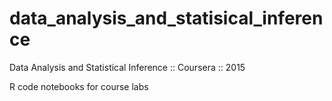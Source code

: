# data_analysis_and_statisical_inference
Data Analysis and Statistical Inference :: Coursera :: 2015

R code notebooks for course labs
